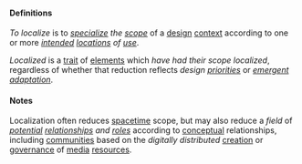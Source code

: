 #### Definitions

*To localize* is to *[specialize](https://github.com/gcassel/Modular-Organization-Terminology/blob/master/terms/specialize.md) the [scope](https://github.com/gcassel/Modular-Organization-Terminology/blob/master/terms/scope.md)* of a [design](https://github.com/gcassel/Modular-Organization-Terminology/blob/master/terms/design.md) [context](https://github.com/gcassel/Modular-Organization-Terminology/blob/master/terms/context.md) according to one or more *[intended](https://github.com/gcassel/Modular-Organization-Terminology/blob/master/terms/intention.md) [locations](https://github.com/gcassel/Modular-Organization-Terminology/blob/master/terms/location.md) of [use](https://github.com/gcassel/Modular-Organization-Terminology/blob/master/terms/use.md)*.  

*Localized* is a [trait](https://github.com/gcassel/Modular-Organization-Terminology/blob/master/terms/trait.md) of [elements](https://github.com/gcassel/Modular-Organization-Terminology/blob/master/terms/element.md) which *have had their scope localized*, regardless of whether that reduction reflects *design [priorities](https://github.com/gcassel/Modular-Organization-Terminology/blob/master/terms/prioritize.md)* or *[emergent](https://github.com/gcassel/Modular-Organization-Terminology/blob/master/terms/emergence.md) [adaptation](https://github.com/gcassel/Modular-Organization-Terminology/blob/master/terms/adapt.md)*.

#### Notes

Localization often reduces [spacetime](https://github.com/gcassel/Modular-Organization-Terminology/blob/master/terms/spacetime.md) scope, but may also reduce a *field* of *[potential](https://github.com/gcassel/Modular-Organization-Terminology/blob/master/terms/potential.md) [relationships](https://github.com/gcassel/Modular-Organization-Terminology/blob/master/terms/relate.md) and [roles](https://github.com/gcassel/Modular-Organization-Terminology/blob/master/terms/role.md)* according to [conceptual](https://github.com/gcassel/Modular-Organization-Terminology/blob/master/terms/concept.md) relationships, including [communities](https://github.com/gcassel/Modular-Organization-Terminology/blob/master/terms/community.md) based on the *digitally* *distributed* [creation](https://github.com/gcassel/Modular-Organization-Terminology/blob/master/terms/create.md) or [governance](https://github.com/gcassel/Modular-Organization-Terminology/blob/master/terms/govern.md) of [media](https://github.com/gcassel/Modular-Organization-Terminology/blob/master/terms/media.md) [resources](https://github.com/gcassel/Modular-Organization-Terminology/blob/master/terms/resource.md).
